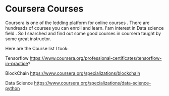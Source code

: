 # Coursera Courses

Coursera is one of the ledding platform for online courses . There are hundreads of courses you can enroll and learn. 
I'am interest in Data science field . So I searched and find out some good courses in coursera taught by some great instructor. 

Here are the Course list I took:

Tensorflow
https://www.coursera.org/professional-certificates/tensorflow-in-practice?

BlockChain
https://www.coursera.org/specializations/blockchain

Data Science
https://www.coursera.org/specializations/data-science-python
